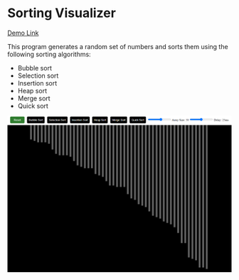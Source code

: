 # Sorting Visualizer

[Demo Link]()

This program generates a random set of numbers and sorts them using the following sorting algorithms:

- Bubble sort
- Selection sort
- Insertion sort
- Heap sort
- Merge sort
- Quick sort

![Program Screenshot](images/program_screenshot.PNG)
